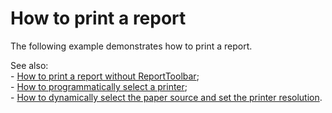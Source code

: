 # How to print a report


<p>The following example demonstrates how to print a report.</p><p>See also: <br />
- <a href="https://www.devexpress.com/Support/Center/p/E1762">How to print a report without ReportToolbar</a>;<br />
- <a href="https://www.devexpress.com/Support/Center/p/E1766">How to programmatically select a printer</a>;<br />
- <a href="https://www.devexpress.com/Support/Center/p/E332">How to dynamically select the paper source and set the printer resolution</a>.</p>

<br/>



